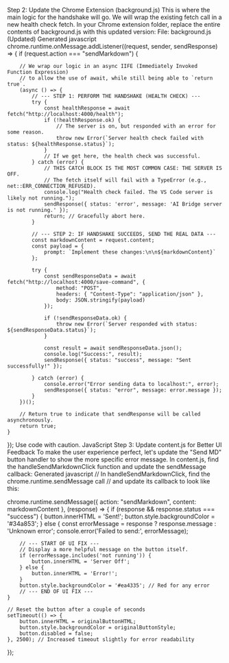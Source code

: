 Step 2: Update the Chrome Extension (background.js)
This is where the main logic for the handshake will go. We will wrap the existing fetch call in a new health check fetch.
In your Chrome extension folder, replace the entire contents of background.js with this updated version:
File: background.js (Updated)
Generated javascript
chrome.runtime.onMessage.addListener((request, sender, sendResponse) => {
    if (request.action === "sendMarkdown") {
        
        // We wrap our logic in an async IIFE (Immediately Invoked Function Expression)
        // to allow the use of await, while still being able to `return true`.
        (async () => {
            // --- STEP 1: PERFORM THE HANDSHAKE (HEALTH CHECK) ---
            try {
                const healthResponse = await fetch("http://localhost:4000/health");
                if (!healthResponse.ok) {
                    // The server is on, but responded with an error for some reason.
                    throw new Error(`Server health check failed with status: ${healthResponse.status}`);
                }
                // If we get here, the health check was successful.
            } catch (error) {
                // THIS CATCH BLOCK IS THE MOST COMMON CASE: THE SERVER IS OFF.
                // The fetch itself will fail with a TypeError (e.g., net::ERR_CONNECTION_REFUSED).
                console.log("Health check failed. The VS Code server is likely not running.");
                sendResponse({ status: 'error', message: 'AI Bridge server is not running.' });
                return; // Gracefully abort here.
            }

            // --- STEP 2: IF HANDSHAKE SUCCEEDS, SEND THE REAL DATA ---
            const markdownContent = request.content;
            const payload = {
                prompt: `Implement these changes:\n\n${markdownContent}`
            };

            try {
                const sendResponseData = await fetch("http://localhost:4000/save-command", {
                    method: "POST",
                    headers: { "Content-Type": "application/json" },
                    body: JSON.stringify(payload)
                });
                
                if (!sendResponseData.ok) {
                    throw new Error(`Server responded with status: ${sendResponseData.status}`);
                }

                const result = await sendResponseData.json();
                console.log("Success:", result);
                sendResponse({ status: "success", message: "Sent successfully!" });

            } catch (error) {
                console.error("Error sending data to localhost:", error);
                sendResponse({ status: "error", message: error.message });
            }
        })();

        // Return true to indicate that sendResponse will be called asynchronously.
        return true;
    }
});
Use code with caution.
JavaScript
Step 3: Update content.js for Better UI Feedback
To make the user experience perfect, let's update the "Send MD" button handler to show the more specific error message.
In content.js, find the handleSendMarkdownClick function and update the sendMessage callback:
Generated javascript
// In handleSendMarkdownClick, find the chrome.runtime.sendMessage call
// and update its callback to look like this:

chrome.runtime.sendMessage({ action: "sendMarkdown", content: markdownContent }, (response) => {
    if (response && response.status === "success") {
        button.innerHTML = 'Sent!';
        button.style.backgroundColor = '#34a853';
    } else {
        const errorMessage = response ? response.message : 'Unknown error';
        console.error('Failed to send:', errorMessage);
        
        // --- START OF UI FIX ---
        // Display a more helpful message on the button itself.
        if (errorMessage.includes('not running')) {
            button.innerHTML = 'Server Off';
        } else {
            button.innerHTML = 'Error!';
        }
        button.style.backgroundColor = '#ea4335'; // Red for any error
        // --- END OF UI FIX ---
    }

    // Reset the button after a couple of seconds
    setTimeout(() => {
        button.innerHTML = originalButtonHTML;
        button.style.backgroundColor = originalButtonStyle;
        button.disabled = false;
    }, 2500); // Increased timeout slightly for error readability
});